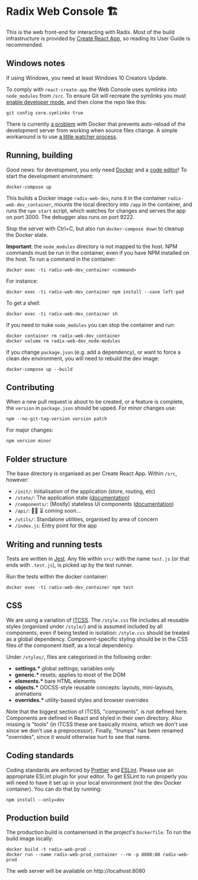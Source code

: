 # Radix Web Console 🏗

This is the web front-end for interacting with Radix. Most of the build
infrastructure is provided by
[Create React App](https://github.com/facebook/create-react-app), so reading its
User Guide is recommended.

## Windows notes

If using Windows, you need at least Windows 10 Creators Update.

To comply with `react-create-app` the Web Console uses symlinks into
`node_modules` from `/src`. To ensure Git will recreate the symlinks you must
[enable developer mode](https://docs.microsoft.com/en-us/windows/uwp/get-started/enable-your-device-for-development),
and then clone the repo like this:

    git config core.symlinks true

There is currently [a problem](https://github.com/docker/for-win/issues/56)
with Docker that prevents auto-reload of the development server from working
when source files change. A simple workaround is to use [a little watcher
process](https://github.com/FrodeHus/docker-windows-volume-watcher/releases).

## Running, building

Good news: for development, you only need
[Docker](https://store.docker.com/search?type=edition&offering=community) and a
[code editor](https://code.visualstudio.com/)! To start the development
environment:

    docker-compose up

This builds a Docker image `radix-web-dev`, runs it in the container
`radix-web-dev_container`, mounts the local directory into `/app` in the
container, and runs the `npm start` script, which watches for changes and serves
the app on port 3000. The debugger also runs on port 9222.

Stop the server with Ctrl+C, but also run `docker-compose down` to
cleanup the Docker state.

**Important**: the `node_modules` directory is not mapped to the host. NPM
commands must be run in the container, even if you have NPM installed on the
host. To run a command in the container:

    docker exec -ti radix-web-dev_container <command>

For instance:

    docker exec -ti radix-web-dev_container npm install --save left-pad

To get a shell:

    docker exec -ti radix-web-dev_container sh

If you need to nuke `node_modules` you can stop the container and run:

    docker container rm radix-web-dev_container
    docker volume rm radix-web-dev_node-modules

If you change `package.json` (e.g. add a dependency), or want to force a clean
dev environment, you will need to rebuild the dev image:

    docker-compose up --build

## Contributing

When a new pull request is about to be created, or a feature is complete, the
`version` in `package.json` should be upped. For minor changes use:

    npm --no-git-tag-version version patch

For major changes:

    npm version minor

## Folder structure

The base directory is organised as per Create React App. Within `/src`, however:

- `/init/`: Initialisation of the application (store, routing, etc)
- `/state/`: The application state ([documentation](./src/state/README.md))
- `/components/`: (Mostly) stateless UI components
  ([documentation](./src/components/README.md))
- `/api/`: 👩‍💻 ⏳ coming soon…
- `/utils/`: Standalone utilities, organised by area of concern
- `/index.js`: Entry point for the app

## Writing and running tests

Tests are written in [Jest](https://facebook.github.io/jest/). Any file within
`src/` with the name `test.js` (or that ends with `.test.js`), is picked up by
the test runner.

Run the tests within the docker container:

    docker exec -ti radix-web-dev_container npm test

## CSS

We are using a variation of [ITCSS](https://www.creativebloq.com/web-design/manage-large-css-projects-itcss-101517528).
The `/style.css` file includes all reusable styles (organised under `/style/`)
and is assumed included by all components, even if being tested in isolation:
`/style.css` should be treated as a global dependency. Component-specific
styling should be in the CSS files of the component itself, as a local dependency.

Under `/styles/`, files are categorised in the following order:
- **settings.\*** global settings; variables only
- **generic.\*** resets; applies to most of the DOM
- **elements.\*** bare HTML elements
- **objects.\*** OOCSS-style reusable concepts: layouts, mini-layouts,
    animations
- **overrides.\*** utility-based styles and browser overrides

Note that the biggest section of ITCSS, "components", is not defined here.
Components are defined in React and styled in their own directory. Also missing
is "tools" (in ITCSS these are basically mixins, which we don't use since we
don't use a preprocessor). Finally, "trumps" has been renamed "overrides", since
it would otherwise hurt to see that name.

## Coding standards

Coding standards are enforced by [Prettier](https://prettier.io/) and
[ESLint](https://eslint.org/). Please use an appropriate ESLint plugin for your
editor. To get ESLint to run properly you will need to have it set up in your
local environment (not the dev Docker container). You can do that by running:

    npm install --only=dev

## Production build

The production build is containerised in the project's `Dockerfile`. To run the
build image locally:

    docker build -t radix-web-prod .
    docker run --name radix-web-prod_container --rm -p 8080:80 radix-web-prod

The web server will be available on http://localhost:8080
